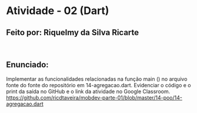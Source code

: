 # Atividade - 02 (Dart)
## Feito por: Riquelmy da Silva Ricarte
<br>

## Enunciado:
Implementar as funcionalidades relacionadas na função main () no arquivo fonte do fonte do repositório em 14-agregacao.dart.
Evidenciar o código e o print da saída no GitHub e o link da atividade no Google Classroom.
https://github.com/ricdtaveira/mobdev-parte-01/blob/master/14-poo/14-agregacao.dart
